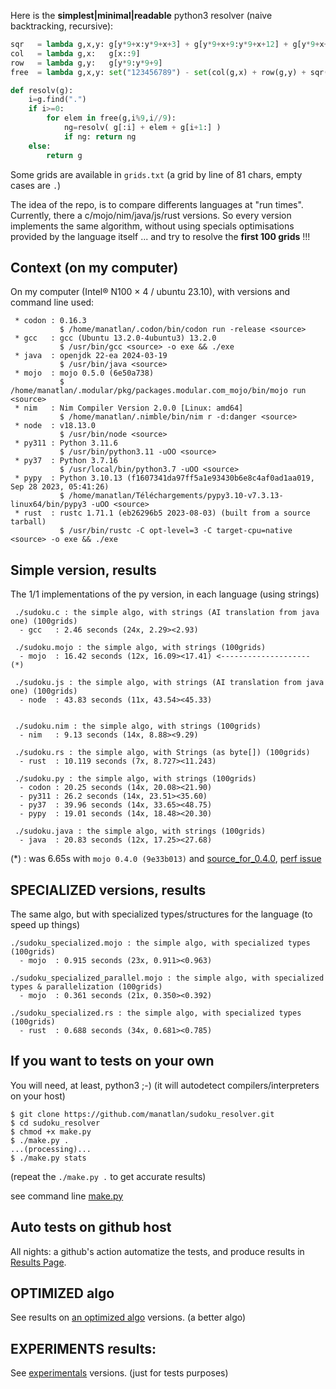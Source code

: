 Here is the **simplest|minimal|readable** python3 resolver (naive backtracking, recursive):

```python
sqr   = lambda g,x,y: g[y*9+x:y*9+x+3] + g[y*9+x+9:y*9+x+12] + g[y*9+x+18:y*9+x+21]
col   = lambda g,x:   g[x::9]
row   = lambda g,y:   g[y*9:y*9+9]
free  = lambda g,x,y: set("123456789") - set(col(g,x) + row(g,y) + sqr(g,(x//3)*3,(y//3)*3))

def resolv(g):
    i=g.find(".")
    if i>=0:
        for elem in free(g,i%9,i//9):
            ng=resolv( g[:i] + elem + g[i+1:] )
            if ng: return ng
    else:
        return g
```


Some grids are available in `grids.txt` (a grid by line of 81 chars, empty cases are `.`)

The idea of the repo, is to compare differents languages at "run times". Currently, there a c/mojo/nim/java/js/rust versions. So every version implements the same algorithm, without using specials optimisations provided by the language itself ... and try to resolve the **first 100 grids** !!!

## Context (on my computer)

On my computer (Intel® N100 × 4 / ubuntu 23.10), with versions and command line used:
```
 * codon : 0.16.3
           $ /home/manatlan/.codon/bin/codon run -release <source>
 * gcc   : gcc (Ubuntu 13.2.0-4ubuntu3) 13.2.0
           $ /usr/bin/gcc <source> -o exe && ./exe
 * java  : openjdk 22-ea 2024-03-19
           $ /usr/bin/java <source>
 * mojo  : mojo 0.5.0 (6e50a738)
           $ /home/manatlan/.modular/pkg/packages.modular.com_mojo/bin/mojo run <source>
 * nim   : Nim Compiler Version 2.0.0 [Linux: amd64]
           $ /home/manatlan/.nimble/bin/nim r -d:danger <source>
 * node  : v18.13.0
           $ /usr/bin/node <source>
 * py311 : Python 3.11.6
           $ /usr/bin/python3.11 -uOO <source>
 * py37  : Python 3.7.16
           $ /usr/local/bin/python3.7 -uOO <source>
 * pypy  : Python 3.10.13 (f1607341da97ff5a1e93430b6e8c4af0ad1aa019, Sep 28 2023, 05:41:26)
           $ /home/manatlan/Téléchargements/pypy3.10-v7.3.13-linux64/bin/pypy3 -uOO <source>
 * rust  : rustc 1.71.1 (eb26296b5 2023-08-03) (built from a source tarball)
           $ /usr/bin/rustc -C opt-level=3 -C target-cpu=native <source> -o exe && ./exe
```


## Simple version, results

The 1/1 implementations of the py version, in each language (using strings)

``` 
 ./sudoku.c : the simple algo, with strings (AI translation from java one) (100grids)
  - gcc   : 2.46 seconds (24x, 2.29><2.93)

 ./sudoku.mojo : the simple algo, with strings (100grids)
  - mojo  : 16.42 seconds (12x, 16.09><17.41) <-------------------- (*)

 ./sudoku.js : the simple algo, with strings (AI translation from java one) (100grids)
  - node  : 43.83 seconds (11x, 43.54><45.33)


 ./sudoku.nim : the simple algo, with strings (100grids)
  - nim   : 9.13 seconds (14x, 8.88><9.29)

 ./sudoku.rs : the simple algo, with Strings (as byte[]) (100grids)
  - rust  : 10.119 seconds (7x, 8.727><11.243)

 ./sudoku.py : the simple algo, with strings (100grids)
  - codon : 20.25 seconds (14x, 20.08><21.90)
  - py311 : 26.2 seconds (14x, 23.51><35.60)
  - py37  : 39.96 seconds (14x, 33.65><48.75)
  - pypy  : 19.01 seconds (14x, 18.48><20.30)

 ./sudoku.java : the simple algo, with strings (100grids)
  - java  : 20.83 seconds (12x, 17.25><27.68)

```

(*) : was 6.65s with `mojo 0.4.0 (9e33b013)` and [source_for_0.4.0](https://github.com/manatlan/sudoku_resolver/blob/mojo_0.4.0/sudoku.mojo), [perf issue](https://github.com/modularml/mojo/issues/1216)

## SPECIALIZED versions, results

The same algo, but with specialized types/structures for the language (to speed up things)

```
./sudoku_specialized.mojo : the simple algo, with specialized types (100grids)
  - mojo  : 0.915 seconds (23x, 0.911><0.963)

./sudoku_specialized_parallel.mojo : the simple algo, with specialized types & parallelization (100grids)
  - mojo  : 0.361 seconds (21x, 0.350><0.392)

./sudoku_specialized.rs : the simple algo, with specialized types (100grids)
  - rust  : 0.688 seconds (34x, 0.681><0.785)

```

## If you want to tests on your own

You will need, at least, python3 ;-) (it will autodetect compilers/interpreters on your host)
```
$ git clone https://github.com/manatlan/sudoku_resolver.git
$ cd sudoku_resolver
$ chmod +x make.py
$ ./make.py .
...(processing)...
$ ./make.py stats
```
(repeat the `./make.py .` to get accurate results)

see command line [make.py](make.md)

## Auto tests on github host

All nights: a github's action automatize the tests, and produce results in [Results Page](RESULTS.md).

## OPTIMIZED algo

See results on [an optimized algo](optimized) versions. (a better algo)

## EXPERIMENTS results:

See [experimentals](experiments) versions. (just for tests purposes)

